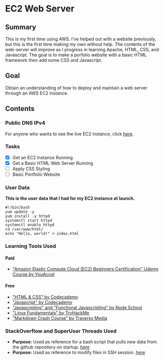 # EC2 Web Server
## Summary
This is my first time using AWS. I've helped out with a website previously, but this is the first time making my own without help. The contents of the web-server will improve as I progress in learning Apache, HTML, CSS, and Javascript. The goal is to make a porfolio website with a basic HTML framework then add some CSS and Javascript.

## Goal
Obtain an understanding of how to deploy and maintain a web server through an AWS EC2 instance.

## Contents

### Public DNS IPv4

For anyone who wants to see the live EC2 instance, click [here](http://ec2-54-149-25-154.us-west-2.compute.amazonaws.com).

### Tasks
* [x] Get an EC2 Instance Running
* [x] Get a Basic HTML Web Server Running
* [ ] Apply CSS Styling
* [ ] Basic Portfolio Website

### User Data
**This is the user data that I had for my EC2 instance at launch.**
```
#!/bin/bash
yum update -y
yum install -y httpd
systemctl start httpd
systemctl enable httpd
cd /var/www/html/
echo "Hello, world!" > index.html
```

### Learning Tools Used
#### Paid
* ["Amazon Elastic Compute Cloud (EC2) Beginners Certification" Udemy Course by YouAccel](https://www.udemy.com/share/105nzg3@LMUCniwnz79Iz1TTyOcdvDsecSxWE71Oh-1MaSo5RD51toyK8gsXayz2LP08fpTi/)
#### Free
* ["HTML & CSS" by Codecademy](https://www.codecademy.com/catalog/language/html-css)
* ["Javascript" by Codecademy](https://www.codecademy.com/catalog/language/javascript)
* ["Javascripting" and "Functional Javascripting" by Node School](https://nodeschool.io/)
* ["Linux Fundamentals" by TryHackMe](https://tryhackme.com/)
* ["Markdown Crash Course" by Traversy Media](https://www.youtube.com/watch?v=HUBNt18RFbo)

### StackOverflow and SuperUser Threads Used
* **Purpose:** Used as reference for a bash script that pulls new data from the github repository on startup. [here](https://stackoverflow.com/questions/60072643/how-to-automatically-start-execute-and-stop-ec2)
* **Purpose:** Used as reference to modify files in SSH session. [here](https://superuser.com/questions/694450/using-vim-to-force-edit-a-file-when-you-opened-without-permissions)
